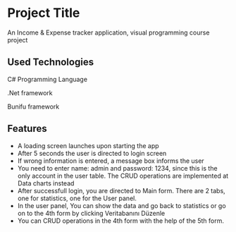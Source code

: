 
# Project Title

An Income & Expense tracker application, visual programming course project

## Used Technologies

C# Programming Language

.Net framework

Bunifu framework


  
## Features

- A loading screen launches upon starting the app
- After 5 seconds the user is directed to login screen
- If wrong information is entered, a message box informs the user
- You need to enter name: admin and password: 1234, since this is the only account in the user table. The CRUD operations are implemented at Data charts instead
- After successfull login, you are directed to Main form. There are 2 tabs, one for statistics, one for the User panel. 
- In the user panel, You can show the data and go back to statistics or go on to the 4th form by clicking Veritabanını Düzenle
- You can CRUD operations in the 4th form with the help of the 5th form.
  
